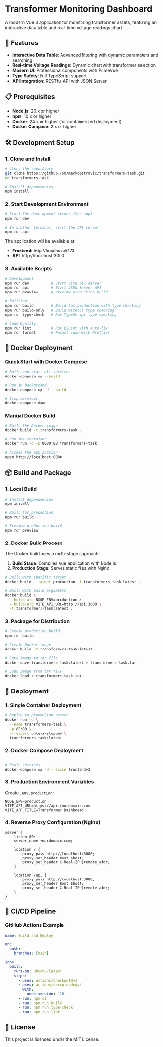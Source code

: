 # Transformer Monitoring Dashboard

A modern Vue 3 application for monitoring transformer assets, featuring an interactive data table and real-time voltage readings chart.

## 🚀 Features

- **Interactive Data Table**: Advanced filtering with dynamic parameters and searching
- **Real-time Voltage Readings**: Dynamic chart with transformer selection
- **Modern UI**: Professional components with PrimeVue
- **Type Safety**: Full TypeScript support
- **API Integration**: RESTful API with JSON Server

## 📋 Prerequisites

- **Node.js**: 20.x or higher
- **npm**: 10.x or higher
- **Docker**: 24.x or higher (for containerized deployment)
- **Docker Compose**: 2.x or higher

## 🛠️ Development Setup

### 1. Clone and Install

```bash
# Clone the repository
git clone https://github.com/markopetrovic/transformers-task.git
cd transformers-task

# Install dependencies
npm install
```

### 2. Start Development Environment

```bash
# Start the development server (Vue app)
npm run dev

# In another terminal, start the API server
npm run api
```

The application will be available at:

- **Frontend**: http://localhost:5173
- **API**: http://localhost:3000

### 3. Available Scripts

```bash
# Development
npm run dev          # Start Vite dev server
npm run api          # Start JSON Server API
npm run preview      # Preview production build

# Building
npm run build        # Build for production with type checking
npm run build-only   # Build without type checking
npm run type-check   # Run TypeScript type checking

# Code Quality
npm run lint         # Run ESLint with auto-fix
npm run format       # Format code with Prettier
```

## 🐳 Docker Deployment

### Quick Start with Docker Compose

```bash
# Build and start all services
docker-compose up --build

# Run in background
docker-compose up -d --build

# Stop services
docker-compose down
```

### Manual Docker Build

```bash
# Build the Docker image
docker build -t transformers-task .

# Run the container
docker run -d -p 8080:80 transformers-task

# Access the application
open http://localhost:8080
```

## 📦 Build and Package

### 1. Local Build

```bash
# Install dependencies
npm install

# Build for production
npm run build

# Preview production build
npm run preview
```

### 2. Docker Build Process

The Docker build uses a multi-stage approach:

1. **Build Stage**: Compiles Vue application with Node.js
2. **Production Stage**: Serves static files with Nginx

```bash
# Build with specific target
docker build --target production -t transformers-task:latest .

# Build with build arguments
docker build \
  --build-arg NODE_ENV=production \
  --build-arg VITE_API_URL=http://api:3000 \
  -t transformers-task:latest .
```

### 3. Package for Distribution

```bash
# Create production build
npm run build

# Create Docker image
docker build -t transformers-task:latest .

# Save image to tar file
docker save transformers-task:latest > transformers-task.tar

# Load image from tar file
docker load < transformers-task.tar
```

## 🚀 Deployment

### 1. Single Container Deployment

```bash
# Deploy to production server
docker run -d \
  --name transformers-task \
  -p 80:80 \
  --restart unless-stopped \
  transformers-task:latest
```

### 2. Docker Compose Deployment

```bash

# Scale services
docker-compose up -d --scale frontend=3
```

### 3. Production Environment Variables

Create `.env.production`:

```env
NODE_ENV=production
VITE_API_URL=https://api.yourdomain.com
VITE_APP_TITLE=Transformer Dashboard
```

### 4. Reverse Proxy Configuration (Nginx)

```nginx
server {
    listen 80;
    server_name yourdomain.com;

    location / {
        proxy_pass http://localhost:8080;
        proxy_set_header Host $host;
        proxy_set_header X-Real-IP $remote_addr;
    }

    location /api {
        proxy_pass http://localhost:3000;
        proxy_set_header Host $host;
        proxy_set_header X-Real-IP $remote_addr;
    }
}
```

## 🔄 CI/CD Pipeline

### GitHub Actions Example

```yaml
name: Build and Deploy

on:
  push:
    branches: [main]

jobs:
  build:
    runs-on: ubuntu-latest
    steps:
      - uses: actions/checkout@v3
      - uses: actions/setup-node@v3
        with:
          node-version: '20'
      - run: npm ci
      - run: npm run build
      - run: npm run type-check
      - run: npm run lint
```

## 📄 License

This project is licensed under the MIT License.